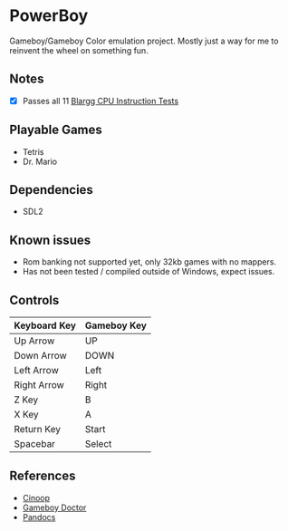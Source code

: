 # PowerBoy
Gameboy/Gameboy Color emulation project. Mostly just a way for me to reinvent the wheel on something fun.

## Notes
 - [x] Passes all 11 [Blargg CPU Instruction Tests](https://github.com/retrio/gb-test-roms)

## Playable Games
- Tetris
- Dr. Mario

## Dependencies
- SDL2

## Known issues
- Rom banking not supported yet, only 32kb games with no mappers.
- Has not been tested / compiled outside of Windows, expect issues.

## Controls
| Keyboard Key  | Gameboy Key   |
| ------------- | ------------- |
| Up Arrow      | UP            |
| Down Arrow    | DOWN          |
| Left Arrow    | Left          |
| Right Arrow   | Right         |
| Z Key         | B             |
| X Key         | A             |
| Return Key    | Start         |
| Spacebar      | Select        |

## References
- [Cinoop](https://github.com/CTurt/Cinoop)
- [Gameboy Doctor](https://robertheaton.com/gameboy-doctor/)
- [Pandocs](https://gbdev.io/pandocs/)
